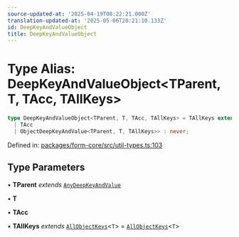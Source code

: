 ```yaml
---
source-updated-at: '2025-04-19T08:22:21.000Z'
translation-updated-at: '2025-05-06T20:21:10.133Z'
id: DeepKeyAndValueObject
title: DeepKeyAndValueObject
---
```


<!-- DO NOT EDIT: this page is autogenerated from the type comments -->

# Type Alias: DeepKeyAndValueObject\<TParent, T, TAcc, TAllKeys\>

```ts
type DeepKeyAndValueObject<TParent, T, TAcc, TAllKeys> = TAllKeys extends any ? DeepKeysAndValuesImpl<NonNullable<T[TAllKeys]>, ObjectDeepKeyAndValue<TParent, T, TAllKeys>, 
  | TAcc
  | ObjectDeepKeyAndValue<TParent, T, TAllKeys>> : never;
```

Defined in: [packages/form-core/src/util-types.ts:103](https://github.com/TanStack/form/blob/main/packages/form-core/src/util-types.ts#L103)

## Type Parameters

• **TParent** *extends* [`AnyDeepKeyAndValue`](../interfaces/anydeepkeyandvalue.md)

• **T**

• **TAcc**

• **TAllKeys** *extends* [`AllObjectKeys`](allobjectkeys.md)\<`T`\> = [`AllObjectKeys`](allobjectkeys.md)\<`T`\>
